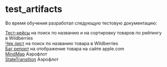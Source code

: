 # test_artifacts

Во время обучения разработал следующую тестовую документацию:

[Тест-кейсы](https://docs.google.com/document/d/1dUgdCFc212UH1TXrSYbQUsjwuJTqWO-u/edit?usp=sharing&ouid=100955943310850305094&rtpof=true&sd=true) на поиск по названию и на сортировку товаров по рейтингу в Wildberries    
[Чек лист](https://docs.google.com/document/d/1OWMrTg8497MC7G8As1pYP7oWwsts63S5/edit?usp=sharing&ouid=100955943310850305094&rtpof=true&sd=true) на поиск по названию товара в Wildberries  
[Баг репорт](https://docs.google.com/document/d/1-PHKDRikkbELIXRvTAJZYno2gEeLBtDT/edit?usp=sharing&ouid=100955943310850305094&rtpof=true&sd=true) на отображение товара на сайте apple.com  
[MindMap](https://drive.google.com/file/d/12Lv7nnpz_xjiQ75eoFF96iLDwD1MA3cI/view?usp=sharing) Аэрофлот  
[StateTransition](https://drive.google.com/file/d/1PB9YhRk3lmyebkKYN4IBRFdi-5mN8tjK/view?usp=sharing) Аэрофлот  
